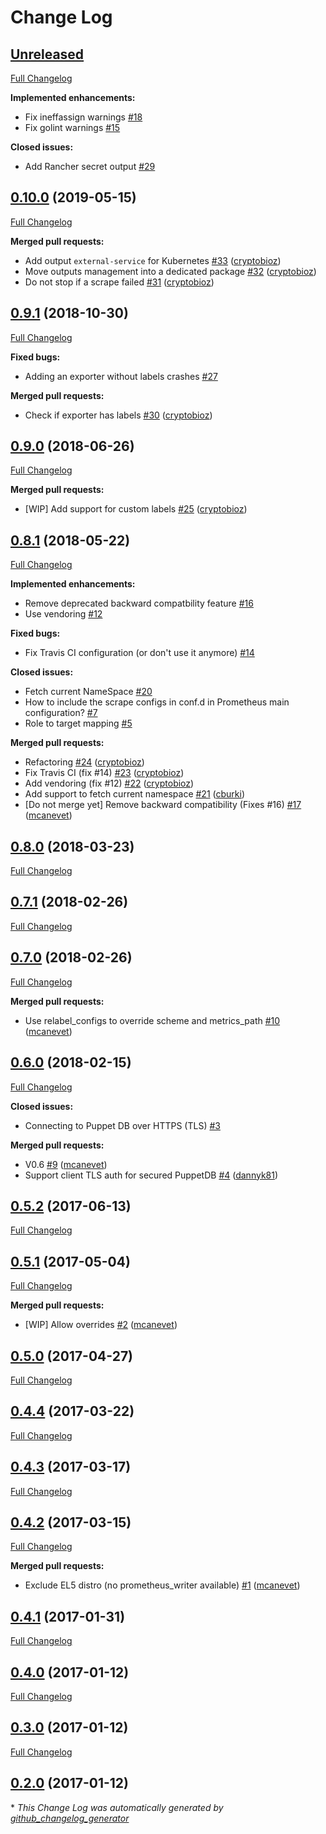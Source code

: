 # Change Log

## [Unreleased](https://github.com/camptocamp/prometheus-puppetdb/tree/HEAD)

[Full Changelog](https://github.com/camptocamp/prometheus-puppetdb/compare/0.10.0...HEAD)

**Implemented enhancements:**

- Fix ineffassign warnings [\#18](https://github.com/camptocamp/prometheus-puppetdb/issues/18)
- Fix golint warnings [\#15](https://github.com/camptocamp/prometheus-puppetdb/issues/15)

**Closed issues:**

- Add Rancher secret output [\#29](https://github.com/camptocamp/prometheus-puppetdb/issues/29)

## [0.10.0](https://github.com/camptocamp/prometheus-puppetdb/tree/0.10.0) (2019-05-15)
[Full Changelog](https://github.com/camptocamp/prometheus-puppetdb/compare/0.9.1...0.10.0)

**Merged pull requests:**

- Add output `external-service` for Kubernetes [\#33](https://github.com/camptocamp/prometheus-puppetdb/pull/33) ([cryptobioz](https://github.com/cryptobioz))
- Move outputs management into a dedicated package [\#32](https://github.com/camptocamp/prometheus-puppetdb/pull/32) ([cryptobioz](https://github.com/cryptobioz))
- Do not stop if a scrape failed [\#31](https://github.com/camptocamp/prometheus-puppetdb/pull/31) ([cryptobioz](https://github.com/cryptobioz))

## [0.9.1](https://github.com/camptocamp/prometheus-puppetdb/tree/0.9.1) (2018-10-30)
[Full Changelog](https://github.com/camptocamp/prometheus-puppetdb/compare/0.9.0...0.9.1)

**Fixed bugs:**

- Adding an exporter without labels crashes [\#27](https://github.com/camptocamp/prometheus-puppetdb/issues/27)

**Merged pull requests:**

- Check if exporter has labels [\#30](https://github.com/camptocamp/prometheus-puppetdb/pull/30) ([cryptobioz](https://github.com/cryptobioz))

## [0.9.0](https://github.com/camptocamp/prometheus-puppetdb/tree/0.9.0) (2018-06-26)
[Full Changelog](https://github.com/camptocamp/prometheus-puppetdb/compare/0.8.1...0.9.0)

**Merged pull requests:**

- \[WIP\] Add support for custom labels [\#25](https://github.com/camptocamp/prometheus-puppetdb/pull/25) ([cryptobioz](https://github.com/cryptobioz))

## [0.8.1](https://github.com/camptocamp/prometheus-puppetdb/tree/0.8.1) (2018-05-22)
[Full Changelog](https://github.com/camptocamp/prometheus-puppetdb/compare/0.8.0...0.8.1)

**Implemented enhancements:**

- Remove deprecated backward compatbility feature [\#16](https://github.com/camptocamp/prometheus-puppetdb/issues/16)
- Use vendoring [\#12](https://github.com/camptocamp/prometheus-puppetdb/issues/12)

**Fixed bugs:**

- Fix Travis CI configuration \(or don't use it anymore\) [\#14](https://github.com/camptocamp/prometheus-puppetdb/issues/14)

**Closed issues:**

- Fetch current NameSpace [\#20](https://github.com/camptocamp/prometheus-puppetdb/issues/20)
- How to include the scrape configs in conf.d in Prometheus main configuration? [\#7](https://github.com/camptocamp/prometheus-puppetdb/issues/7)
- Role to target mapping [\#5](https://github.com/camptocamp/prometheus-puppetdb/issues/5)

**Merged pull requests:**

- Refactoring [\#24](https://github.com/camptocamp/prometheus-puppetdb/pull/24) ([cryptobioz](https://github.com/cryptobioz))
- Fix Travis CI \(fix \#14\) [\#23](https://github.com/camptocamp/prometheus-puppetdb/pull/23) ([cryptobioz](https://github.com/cryptobioz))
- Add vendoring \(fix \#12\) [\#22](https://github.com/camptocamp/prometheus-puppetdb/pull/22) ([cryptobioz](https://github.com/cryptobioz))
- Add support to fetch current namespace [\#21](https://github.com/camptocamp/prometheus-puppetdb/pull/21) ([cburki](https://github.com/cburki))
- \[Do not merge yet\] Remove backward compatibility \(Fixes \#16\) [\#17](https://github.com/camptocamp/prometheus-puppetdb/pull/17) ([mcanevet](https://github.com/mcanevet))

## [0.8.0](https://github.com/camptocamp/prometheus-puppetdb/tree/0.8.0) (2018-03-23)
[Full Changelog](https://github.com/camptocamp/prometheus-puppetdb/compare/0.7.1...0.8.0)

## [0.7.1](https://github.com/camptocamp/prometheus-puppetdb/tree/0.7.1) (2018-02-26)
[Full Changelog](https://github.com/camptocamp/prometheus-puppetdb/compare/0.7.0...0.7.1)

## [0.7.0](https://github.com/camptocamp/prometheus-puppetdb/tree/0.7.0) (2018-02-26)
[Full Changelog](https://github.com/camptocamp/prometheus-puppetdb/compare/0.6.0...0.7.0)

**Merged pull requests:**

- Use relabel\_configs to override scheme and metrics\_path [\#10](https://github.com/camptocamp/prometheus-puppetdb/pull/10) ([mcanevet](https://github.com/mcanevet))

## [0.6.0](https://github.com/camptocamp/prometheus-puppetdb/tree/0.6.0) (2018-02-15)
[Full Changelog](https://github.com/camptocamp/prometheus-puppetdb/compare/0.5.2...0.6.0)

**Closed issues:**

- Connecting to Puppet DB over HTTPS \(TLS\) [\#3](https://github.com/camptocamp/prometheus-puppetdb/issues/3)

**Merged pull requests:**

- V0.6 [\#9](https://github.com/camptocamp/prometheus-puppetdb/pull/9) ([mcanevet](https://github.com/mcanevet))
- Support client TLS auth for secured PuppetDB [\#4](https://github.com/camptocamp/prometheus-puppetdb/pull/4) ([dannyk81](https://github.com/dannyk81))

## [0.5.2](https://github.com/camptocamp/prometheus-puppetdb/tree/0.5.2) (2017-06-13)
[Full Changelog](https://github.com/camptocamp/prometheus-puppetdb/compare/0.5.1...0.5.2)

## [0.5.1](https://github.com/camptocamp/prometheus-puppetdb/tree/0.5.1) (2017-05-04)
[Full Changelog](https://github.com/camptocamp/prometheus-puppetdb/compare/0.5.0...0.5.1)

**Merged pull requests:**

- \[WIP\] Allow overrides [\#2](https://github.com/camptocamp/prometheus-puppetdb/pull/2) ([mcanevet](https://github.com/mcanevet))

## [0.5.0](https://github.com/camptocamp/prometheus-puppetdb/tree/0.5.0) (2017-04-27)
[Full Changelog](https://github.com/camptocamp/prometheus-puppetdb/compare/0.4.4...0.5.0)

## [0.4.4](https://github.com/camptocamp/prometheus-puppetdb/tree/0.4.4) (2017-03-22)
[Full Changelog](https://github.com/camptocamp/prometheus-puppetdb/compare/0.4.3...0.4.4)

## [0.4.3](https://github.com/camptocamp/prometheus-puppetdb/tree/0.4.3) (2017-03-17)
[Full Changelog](https://github.com/camptocamp/prometheus-puppetdb/compare/0.4.2...0.4.3)

## [0.4.2](https://github.com/camptocamp/prometheus-puppetdb/tree/0.4.2) (2017-03-15)
[Full Changelog](https://github.com/camptocamp/prometheus-puppetdb/compare/0.4.1...0.4.2)

**Merged pull requests:**

- Exclude EL5 distro \(no prometheus\_writer available\) [\#1](https://github.com/camptocamp/prometheus-puppetdb/pull/1) ([mcanevet](https://github.com/mcanevet))

## [0.4.1](https://github.com/camptocamp/prometheus-puppetdb/tree/0.4.1) (2017-01-31)
[Full Changelog](https://github.com/camptocamp/prometheus-puppetdb/compare/0.4.0...0.4.1)

## [0.4.0](https://github.com/camptocamp/prometheus-puppetdb/tree/0.4.0) (2017-01-12)
[Full Changelog](https://github.com/camptocamp/prometheus-puppetdb/compare/0.3.0...0.4.0)

## [0.3.0](https://github.com/camptocamp/prometheus-puppetdb/tree/0.3.0) (2017-01-12)
[Full Changelog](https://github.com/camptocamp/prometheus-puppetdb/compare/0.2.0...0.3.0)

## [0.2.0](https://github.com/camptocamp/prometheus-puppetdb/tree/0.2.0) (2017-01-12)


\* *This Change Log was automatically generated by [github_changelog_generator](https://github.com/skywinder/Github-Changelog-Generator)*
